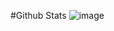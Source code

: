 #Github Stats
![image](https://github.com/bkalambe-12/bhagyashreek/assets/99003211/76cb7f33-813e-4830-a24c-9b81b2b24b6f)
